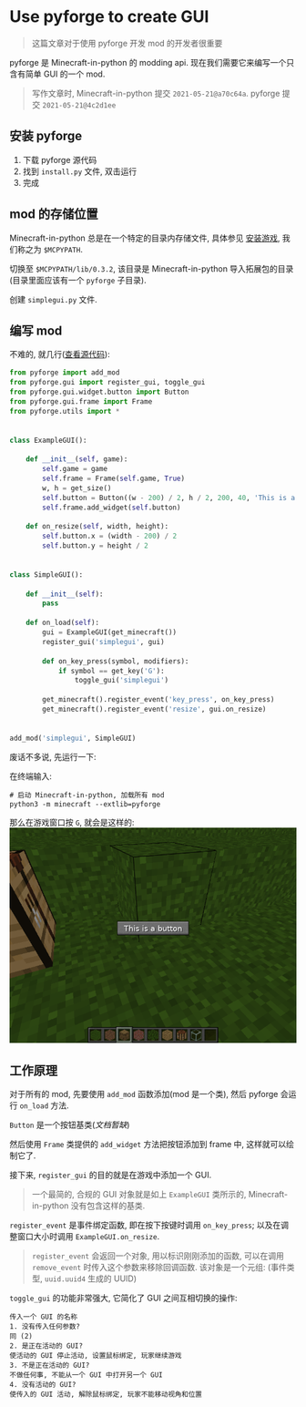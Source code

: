 # Use pyforge to create GUI
> 这篇文章对于使用 pyforge 开发 mod 的开发者很重要

pyforge 是 Minecraft-in-python 的 modding api. 现在我们需要它来编写一个只含有简单 GUI 的一个 mod.
> 写作文章时, Minecraft-in-python 提交 `2021-05-21@a70c64a`. pyforge 提交 `2021-05-21@4c2d1ee`

## 安装 pyforge
1. 下载 pyforge 源代码
2. 找到 `install.py` 文件, 双击运行
3. 完成

## mod 的存储位置
Minecraft-in-python 总是在一个特定的目录内存储文件,
具体参见 [安装游戏](https://minecraft-in-python.github.io/docs/install-game/), 我们称之为 `$MCPYPATH`.

切换至 `$MCPYPATH/lib/0.3.2`, 该目录是 Minecraft-in-python 导入拓展包的目录(目录里面应该有一个 `pyforge` 子目录).

创建 `simplegui.py` 文件.

## 编写 mod
不难的, 就几行([查看源代码](source/code/simplegui.py)):
```python
from pyforge import add_mod
from pyforge.gui import register_gui, toggle_gui
from pyforge.gui.widget.button import Button
from pyforge.gui.frame import Frame
from pyforge.utils import *


class ExampleGUI():

    def __init__(self, game):
        self.game = game
        self.frame = Frame(self.game, True)
        w, h = get_size()
        self.button = Button((w - 200) / 2, h / 2, 200, 40, 'This is a button')
        self.frame.add_widget(self.button)

    def on_resize(self, width, height):
        self.button.x = (width - 200) / 2
        self.button.y = height / 2


class SimpleGUI():

    def __init__(self):
        pass

    def on_load(self):
        gui = ExampleGUI(get_minecraft())
        register_gui('simplegui', gui)

        def on_key_press(symbol, modifiers):
            if symbol == get_key('G'):
                toggle_gui('simplegui')

        get_minecraft().register_event('key_press', on_key_press)
        get_minecraft().register_event('resize', gui.on_resize)


add_mod('simplegui', SimpleGUI)
```
废话不多说, 先运行一下:

在终端输入: 
```shell
# 启动 Minecraft-in-python, 加载所有 mod
python3 -m minecraft --extlib=pyforge
```

那么在游戏窗口按 `G`, 就会是这样的:
![simplegui demo](source/image/article-2021-05-09-1.png)

## 工作原理
对于所有的 mod, 先要使用 `add_mod` 函数添加(mod 是一个类), 然后 pyforge 会运行 `on_load` 方法.

`Button` 是一个按钮基类(*文档暂缺*)

然后使用 `Frame` 类提供的 `add_widget` 方法把按钮添加到 frame 中, 这样就可以绘制它了.

接下来, `register_gui` 的目的就是在游戏中添加一个 GUI.
> 一个最简的, 合规的 GUI 对象就是如上 `ExampleGUI` 类所示的, Minecraft-in-python 没有包含这样的基类.

`register_event` 是事件绑定函数, 即在按下按键时调用 `on_key_press`; 以及在调整窗口大小时调用 `ExampleGUI.on_resize`.
> `register_event` 会返回一个对象, 用以标识刚刚添加的函数, 可以在调用 `remove_event` 时传入这个参数来移除回调函数.
该对象是一个元组: (事件类型, `uuid.uuid4` 生成的 UUID)

`toggle_gui` 的功能非常强大, 它简化了 GUI 之间互相切换的操作:
```
传入一个 GUI 的名称
1. 没有传入任何参数?
同 (2)
2. 是正在活动的 GUI?
使活动的 GUI 停止活动, 设置鼠标绑定, 玩家继续游戏
3. 不是正在活动的 GUI?
不做任何事, 不能从一个 GUI 中打开另一个 GUI
4. 没有活动的 GUI?
使传入的 GUI 活动, 解除鼠标绑定, 玩家不能移动视角和位置
```

